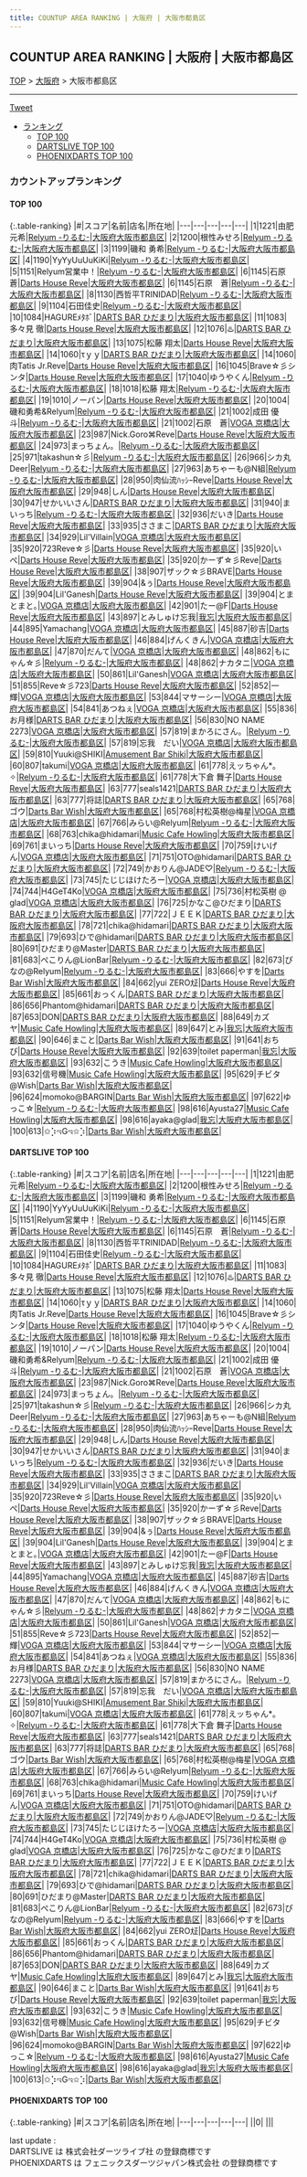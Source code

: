 ```yaml
---
title: COUNTUP AREA RANKING | 大阪府 | 大阪市都島区
---
```

## COUNTUP AREA RANKING | 大阪府 | 大阪市都島区

[TOP](/darts/rank/) > [大阪府](/darts/rank/大阪府/) > 大阪市都島区

___

<a href="https://twitter.com/share?ref_src=twsrc%5Etfw" data-text="COUNTUP AREA RANKING | 大阪府大阪市都島区" class="twitter-share-button" data-hashtags="DARTSLIVE,PHOENIXDARTS,darts,ダーツ" data-show-count="false">Tweet</a>

* [ランキング](#カウントアップランキング)
    * [TOP 100](#top-100)
    * [DARTSLIVE TOP 100](#dartslive-top-100)
    * [PHOENIXDARTS TOP 100](#phoenixdarts-top-100)

### カウントアップランキング

#### TOP 100



{:.table-ranking}
|#|スコア|名前|店名|所在地|
|---|---|---|---|---|
|1|1221|<span class="rank-name-dl">由肥　元希</span>|<a href="https://search.dartslive.com/jp/shop/18366769fff3e834fec1ae84bb28bd87">Relyum -りるむ-</a>|<a href="/darts/rank/大阪府/大阪市都島区">大阪府大阪市都島区</a>|
|2|1200|<span class="rank-name-dl">根性みせろ</span>|<a href="https://search.dartslive.com/jp/shop/18366769fff3e834fec1ae84bb28bd87">Relyum -りるむ-</a>|<a href="/darts/rank/大阪府/大阪市都島区">大阪府大阪市都島区</a>|
|3|1199|<span class="rank-name-dl">磯和 勇希</span>|<a href="https://search.dartslive.com/jp/shop/18366769fff3e834fec1ae84bb28bd87">Relyum -りるむ-</a>|<a href="/darts/rank/大阪府/大阪市都島区">大阪府大阪市都島区</a>|
|4|1190|<span class="rank-name-dl">YyYyUuUuKiKi</span>|<a href="https://search.dartslive.com/jp/shop/18366769fff3e834fec1ae84bb28bd87">Relyum -りるむ-</a>|<a href="/darts/rank/大阪府/大阪市都島区">大阪府大阪市都島区</a>|
|5|1151|<span class="rank-name-dl">Relyum営業中！</span>|<a href="https://search.dartslive.com/jp/shop/18366769fff3e834fec1ae84bb28bd87">Relyum -りるむ-</a>|<a href="/darts/rank/大阪府/大阪市都島区">大阪府大阪市都島区</a>|
|6|1145|<span class="rank-name-dl">石原　蒼</span>|<a href="https://search.dartslive.com/jp/shop/68fa169ffc266339a3f63593b5358cc4">Darts House Reve</a>|<a href="/darts/rank/大阪府/大阪市都島区">大阪府大阪市都島区</a>|
|6|1145|<span class="rank-name-dl">石原　蒼</span>|<a href="https://search.dartslive.com/jp/shop/18366769fff3e834fec1ae84bb28bd87">Relyum -りるむ-</a>|<a href="/darts/rank/大阪府/大阪市都島区">大阪府大阪市都島区</a>|
|8|1130|<span class="rank-name-dl">西哲平TRINIDAD</span>|<a href="https://search.dartslive.com/jp/shop/18366769fff3e834fec1ae84bb28bd87">Relyum -りるむ-</a>|<a href="/darts/rank/大阪府/大阪市都島区">大阪府大阪市都島区</a>|
|9|1104|<span class="rank-name-dl">石田佳史</span>|<a href="https://search.dartslive.com/jp/shop/18366769fff3e834fec1ae84bb28bd87">Relyum -りるむ-</a>|<a href="/darts/rank/大阪府/大阪市都島区">大阪府大阪市都島区</a>|
|10|1084|<span class="rank-name-dl">HAGUREﾒﾀﾎﾞ</span>|<a href="https://search.dartslive.com/jp/shop/b422a52f917b16080d9b047a20a7ba1e">DARTS BAR ひだまり</a>|<a href="/darts/rank/大阪府/大阪市都島区">大阪府大阪市都島区</a>|
|11|1083|<span class="rank-name-dl">多々見 徹</span>|<a href="https://search.dartslive.com/jp/shop/68fa169ffc266339a3f63593b5358cc4">Darts House Reve</a>|<a href="/darts/rank/大阪府/大阪市都島区">大阪府大阪市都島区</a>|
|12|1076|<span class="rank-name-dl">♨️</span>|<a href="https://search.dartslive.com/jp/shop/b422a52f917b16080d9b047a20a7ba1e">DARTS BAR ひだまり</a>|<a href="/darts/rank/大阪府/大阪市都島区">大阪府大阪市都島区</a>|
|13|1075|<span class="rank-name-dl">松藤 翔太</span>|<a href="https://search.dartslive.com/jp/shop/68fa169ffc266339a3f63593b5358cc4">Darts House Reve</a>|<a href="/darts/rank/大阪府/大阪市都島区">大阪府大阪市都島区</a>|
|14|1060|<span class="rank-name-dl">τｙｙ</span>|<a href="https://search.dartslive.com/jp/shop/b422a52f917b16080d9b047a20a7ba1e">DARTS BAR ひだまり</a>|<a href="/darts/rank/大阪府/大阪市都島区">大阪府大阪市都島区</a>|
|14|1060|<span class="rank-name-dl">肉Tatis Jr.Reve</span>|<a href="https://search.dartslive.com/jp/shop/68fa169ffc266339a3f63593b5358cc4">Darts House Reve</a>|<a href="/darts/rank/大阪府/大阪市都島区">大阪府大阪市都島区</a>|
|16|1045|<span class="rank-name-dl">Brave☆彡シンタ</span>|<a href="https://search.dartslive.com/jp/shop/68fa169ffc266339a3f63593b5358cc4">Darts House Reve</a>|<a href="/darts/rank/大阪府/大阪市都島区">大阪府大阪市都島区</a>|
|17|1040|<span class="rank-name-dl">ゆうやくん</span>|<a href="https://search.dartslive.com/jp/shop/18366769fff3e834fec1ae84bb28bd87">Relyum -りるむ-</a>|<a href="/darts/rank/大阪府/大阪市都島区">大阪府大阪市都島区</a>|
|18|1018|<span class="rank-name-dl">松藤 翔太</span>|<a href="https://search.dartslive.com/jp/shop/18366769fff3e834fec1ae84bb28bd87">Relyum -りるむ-</a>|<a href="/darts/rank/大阪府/大阪市都島区">大阪府大阪市都島区</a>|
|19|1010|<span class="rank-name-dl">ノーパン</span>|<a href="https://search.dartslive.com/jp/shop/68fa169ffc266339a3f63593b5358cc4">Darts House Reve</a>|<a href="/darts/rank/大阪府/大阪市都島区">大阪府大阪市都島区</a>|
|20|1004|<span class="rank-name-dl">磯和勇希&amp;Relyum</span>|<a href="https://search.dartslive.com/jp/shop/18366769fff3e834fec1ae84bb28bd87">Relyum -りるむ-</a>|<a href="/darts/rank/大阪府/大阪市都島区">大阪府大阪市都島区</a>|
|21|1002|<span class="rank-name-dl">成田 優斗</span>|<a href="https://search.dartslive.com/jp/shop/18366769fff3e834fec1ae84bb28bd87">Relyum -りるむ-</a>|<a href="/darts/rank/大阪府/大阪市都島区">大阪府大阪市都島区</a>|
|21|1002|<span class="rank-name-dl">石原　蒼</span>|<a href="https://search.dartslive.com/jp/shop/1b0cac588aabf2910d9b047a20a7ba1e">VOGA 京橋店</a>|<a href="/darts/rank/大阪府/大阪市都島区">大阪府大阪市都島区</a>|
|23|987|<span class="rank-name-dl">Nick.Goro⌘Reve</span>|<a href="https://search.dartslive.com/jp/shop/68fa169ffc266339a3f63593b5358cc4">Darts House Reve</a>|<a href="/darts/rank/大阪府/大阪市都島区">大阪府大阪市都島区</a>|
|24|973|<span class="rank-name-dl">まっちょん。</span>|<a href="https://search.dartslive.com/jp/shop/18366769fff3e834fec1ae84bb28bd87">Relyum -りるむ-</a>|<a href="/darts/rank/大阪府/大阪市都島区">大阪府大阪市都島区</a>|
|25|971|<span class="rank-name-dl">takashun☆彡</span>|<a href="https://search.dartslive.com/jp/shop/18366769fff3e834fec1ae84bb28bd87">Relyum -りるむ-</a>|<a href="/darts/rank/大阪府/大阪市都島区">大阪府大阪市都島区</a>|
|26|966|<span class="rank-name-dl">シカ丸　Deer</span>|<a href="https://search.dartslive.com/jp/shop/18366769fff3e834fec1ae84bb28bd87">Relyum -りるむ-</a>|<a href="/darts/rank/大阪府/大阪市都島区">大阪府大阪市都島区</a>|
|27|963|<span class="rank-name-dl">あちゃーも@N組</span>|<a href="https://search.dartslive.com/jp/shop/18366769fff3e834fec1ae84bb28bd87">Relyum -りるむ-</a>|<a href="/darts/rank/大阪府/大阪市都島区">大阪府大阪市都島区</a>|
|28|950|<span class="rank-name-dl">肉仙流ﾊｯｼｰReve</span>|<a href="https://search.dartslive.com/jp/shop/68fa169ffc266339a3f63593b5358cc4">Darts House Reve</a>|<a href="/darts/rank/大阪府/大阪市都島区">大阪府大阪市都島区</a>|
|29|948|<span class="rank-name-dl">しん</span>|<a href="https://search.dartslive.com/jp/shop/68fa169ffc266339a3f63593b5358cc4">Darts House Reve</a>|<a href="/darts/rank/大阪府/大阪市都島区">大阪府大阪市都島区</a>|
|30|947|<span class="rank-name-dl">せかいいさん</span>|<a href="https://search.dartslive.com/jp/shop/b422a52f917b16080d9b047a20a7ba1e">DARTS BAR ひだまり</a>|<a href="/darts/rank/大阪府/大阪市都島区">大阪府大阪市都島区</a>|
|31|940|<span class="rank-name-dl">まいっち</span>|<a href="https://search.dartslive.com/jp/shop/18366769fff3e834fec1ae84bb28bd87">Relyum -りるむ-</a>|<a href="/darts/rank/大阪府/大阪市都島区">大阪府大阪市都島区</a>|
|32|936|<span class="rank-name-dl">だいき</span>|<a href="https://search.dartslive.com/jp/shop/68fa169ffc266339a3f63593b5358cc4">Darts House Reve</a>|<a href="/darts/rank/大阪府/大阪市都島区">大阪府大阪市都島区</a>|
|33|935|<span class="rank-name-dl">ささまこ</span>|<a href="https://search.dartslive.com/jp/shop/b422a52f917b16080d9b047a20a7ba1e">DARTS BAR ひだまり</a>|<a href="/darts/rank/大阪府/大阪市都島区">大阪府大阪市都島区</a>|
|34|929|<span class="rank-name-dl">Lil&#x27;Villain</span>|<a href="https://search.dartslive.com/jp/shop/1b0cac588aabf2910d9b047a20a7ba1e">VOGA 京橋店</a>|<a href="/darts/rank/大阪府/大阪市都島区">大阪府大阪市都島区</a>|
|35|920|<span class="rank-name-dl">723Reve☆彡</span>|<a href="https://search.dartslive.com/jp/shop/68fa169ffc266339a3f63593b5358cc4">Darts House Reve</a>|<a href="/darts/rank/大阪府/大阪市都島区">大阪府大阪市都島区</a>|
|35|920|<span class="rank-name-dl">いぺ</span>|<a href="https://search.dartslive.com/jp/shop/68fa169ffc266339a3f63593b5358cc4">Darts House Reve</a>|<a href="/darts/rank/大阪府/大阪市都島区">大阪府大阪市都島区</a>|
|35|920|<span class="rank-name-dl">かーず☆彡Reve</span>|<a href="https://search.dartslive.com/jp/shop/68fa169ffc266339a3f63593b5358cc4">Darts House Reve</a>|<a href="/darts/rank/大阪府/大阪市都島区">大阪府大阪市都島区</a>|
|38|907|<span class="rank-name-dl">ザック☆彡BRAVE</span>|<a href="https://search.dartslive.com/jp/shop/68fa169ffc266339a3f63593b5358cc4">Darts House Reve</a>|<a href="/darts/rank/大阪府/大阪市都島区">大阪府大阪市都島区</a>|
|39|904|<span class="rank-name-dl">&amp;ぅ</span>|<a href="https://search.dartslive.com/jp/shop/68fa169ffc266339a3f63593b5358cc4">Darts House Reve</a>|<a href="/darts/rank/大阪府/大阪市都島区">大阪府大阪市都島区</a>|
|39|904|<span class="rank-name-dl">Lil&#x27;Ganesh</span>|<a href="https://search.dartslive.com/jp/shop/68fa169ffc266339a3f63593b5358cc4">Darts House Reve</a>|<a href="/darts/rank/大阪府/大阪市都島区">大阪府大阪市都島区</a>|
|39|904|<span class="rank-name-dl">とまとまと｡</span>|<a href="https://search.dartslive.com/jp/shop/1b0cac588aabf2910d9b047a20a7ba1e">VOGA 京橋店</a>|<a href="/darts/rank/大阪府/大阪市都島区">大阪府大阪市都島区</a>|
|42|901|<span class="rank-name-dl">たー@F</span>|<a href="https://search.dartslive.com/jp/shop/68fa169ffc266339a3f63593b5358cc4">Darts House Reve</a>|<a href="/darts/rank/大阪府/大阪市都島区">大阪府大阪市都島区</a>|
|43|897|<span class="rank-name-dl">とみしゅけ忘我</span>|<a href="https://search.dartslive.com/jp/shop/0f6c201242950a1e58d385ea46352d8f">我忘</a>|<a href="/darts/rank/大阪府/大阪市都島区">大阪府大阪市都島区</a>|
|44|895|<span class="rank-name-dl">Yamachang</span>|<a href="https://search.dartslive.com/jp/shop/1b0cac588aabf2910d9b047a20a7ba1e">VOGA 京橋店</a>|<a href="/darts/rank/大阪府/大阪市都島区">大阪府大阪市都島区</a>|
|45|887|<span class="rank-name-dl">砂吉</span>|<a href="https://search.dartslive.com/jp/shop/68fa169ffc266339a3f63593b5358cc4">Darts House Reve</a>|<a href="/darts/rank/大阪府/大阪市都島区">大阪府大阪市都島区</a>|
|46|884|<span class="rank-name-dl">げんくきん</span>|<a href="https://search.dartslive.com/jp/shop/1b0cac588aabf2910d9b047a20a7ba1e">VOGA 京橋店</a>|<a href="/darts/rank/大阪府/大阪市都島区">大阪府大阪市都島区</a>|
|47|870|<span class="rank-name-dl">だんて</span>|<a href="https://search.dartslive.com/jp/shop/1b0cac588aabf2910d9b047a20a7ba1e">VOGA 京橋店</a>|<a href="/darts/rank/大阪府/大阪市都島区">大阪府大阪市都島区</a>|
|48|862|<span class="rank-name-dl">もにゃん☆彡</span>|<a href="https://search.dartslive.com/jp/shop/18366769fff3e834fec1ae84bb28bd87">Relyum -りるむ-</a>|<a href="/darts/rank/大阪府/大阪市都島区">大阪府大阪市都島区</a>|
|48|862|<span class="rank-name-dl">ナカタニ</span>|<a href="https://search.dartslive.com/jp/shop/1b0cac588aabf2910d9b047a20a7ba1e">VOGA 京橋店</a>|<a href="/darts/rank/大阪府/大阪市都島区">大阪府大阪市都島区</a>|
|50|861|<span class="rank-name-dl">Lil&#x27;Ganesh</span>|<a href="https://search.dartslive.com/jp/shop/1b0cac588aabf2910d9b047a20a7ba1e">VOGA 京橋店</a>|<a href="/darts/rank/大阪府/大阪市都島区">大阪府大阪市都島区</a>|
|51|855|<span class="rank-name-dl">Reve☆彡723</span>|<a href="https://search.dartslive.com/jp/shop/68fa169ffc266339a3f63593b5358cc4">Darts House Reve</a>|<a href="/darts/rank/大阪府/大阪市都島区">大阪府大阪市都島区</a>|
|52|852|<span class="rank-name-dl">一輝</span>|<a href="https://search.dartslive.com/jp/shop/1b0cac588aabf2910d9b047a20a7ba1e">VOGA 京橋店</a>|<a href="/darts/rank/大阪府/大阪市都島区">大阪府大阪市都島区</a>|
|53|844|<span class="rank-name-dl">マサーシー</span>|<a href="https://search.dartslive.com/jp/shop/1b0cac588aabf2910d9b047a20a7ba1e">VOGA 京橋店</a>|<a href="/darts/rank/大阪府/大阪市都島区">大阪府大阪市都島区</a>|
|54|841|<span class="rank-name-dl">あつねぇ</span>|<a href="https://search.dartslive.com/jp/shop/1b0cac588aabf2910d9b047a20a7ba1e">VOGA 京橋店</a>|<a href="/darts/rank/大阪府/大阪市都島区">大阪府大阪市都島区</a>|
|55|836|<span class="rank-name-dl">お月様</span>|<a href="https://search.dartslive.com/jp/shop/b422a52f917b16080d9b047a20a7ba1e">DARTS BAR ひだまり</a>|<a href="/darts/rank/大阪府/大阪市都島区">大阪府大阪市都島区</a>|
|56|830|<span class="rank-name-dl">NO NAME 2273</span>|<a href="https://search.dartslive.com/jp/shop/1b0cac588aabf2910d9b047a20a7ba1e">VOGA 京橋店</a>|<a href="/darts/rank/大阪府/大阪市都島区">大阪府大阪市都島区</a>|
|57|819|<span class="rank-name-dl">まかろにさん。</span>|<a href="https://search.dartslive.com/jp/shop/18366769fff3e834fec1ae84bb28bd87">Relyum -りるむ-</a>|<a href="/darts/rank/大阪府/大阪市都島区">大阪府大阪市都島区</a>|
|57|819|<span class="rank-name-dl">忘我　だい</span>|<a href="https://search.dartslive.com/jp/shop/1b0cac588aabf2910d9b047a20a7ba1e">VOGA 京橋店</a>|<a href="/darts/rank/大阪府/大阪市都島区">大阪府大阪市都島区</a>|
|59|810|<span class="rank-name-dl">Yuuki@SHIKI</span>|<a href="https://search.dartslive.com/jp/shop/bb52c610ba7237280d9b047a20a7ba1e">Amusement Bar Shiki</a>|<a href="/darts/rank/大阪府/大阪市都島区">大阪府大阪市都島区</a>|
|60|807|<span class="rank-name-dl">takumi</span>|<a href="https://search.dartslive.com/jp/shop/1b0cac588aabf2910d9b047a20a7ba1e">VOGA 京橋店</a>|<a href="/darts/rank/大阪府/大阪市都島区">大阪府大阪市都島区</a>|
|61|778|<span class="rank-name-dl">えッちゃん*｡✧</span>|<a href="https://search.dartslive.com/jp/shop/18366769fff3e834fec1ae84bb28bd87">Relyum -りるむ-</a>|<a href="/darts/rank/大阪府/大阪市都島区">大阪府大阪市都島区</a>|
|61|778|<span class="rank-name-dl">大下倉 舞子</span>|<a href="https://search.dartslive.com/jp/shop/68fa169ffc266339a3f63593b5358cc4">Darts House Reve</a>|<a href="/darts/rank/大阪府/大阪市都島区">大阪府大阪市都島区</a>|
|63|777|<span class="rank-name-dl">seals1421</span>|<a href="https://search.dartslive.com/jp/shop/b422a52f917b16080d9b047a20a7ba1e">DARTS BAR ひだまり</a>|<a href="/darts/rank/大阪府/大阪市都島区">大阪府大阪市都島区</a>|
|63|777|<span class="rank-name-dl">将誌</span>|<a href="https://search.dartslive.com/jp/shop/b422a52f917b16080d9b047a20a7ba1e">DARTS BAR ひだまり</a>|<a href="/darts/rank/大阪府/大阪市都島区">大阪府大阪市都島区</a>|
|65|768|<span class="rank-name-dl">ゴウ</span>|<a href="https://search.dartslive.com/jp/shop/42d5b5e0b8fdf9360d9b047a20a7ba1e">Darts Bar Wish</a>|<a href="/darts/rank/大阪府/大阪市都島区">大阪府大阪市都島区</a>|
|65|768|<span class="rank-name-dl">村松英樹@梅星</span>|<a href="https://search.dartslive.com/jp/shop/1b0cac588aabf2910d9b047a20a7ba1e">VOGA 京橋店</a>|<a href="/darts/rank/大阪府/大阪市都島区">大阪府大阪市都島区</a>|
|67|766|<span class="rank-name-dl">みらい@Relyum</span>|<a href="https://search.dartslive.com/jp/shop/18366769fff3e834fec1ae84bb28bd87">Relyum -りるむ-</a>|<a href="/darts/rank/大阪府/大阪市都島区">大阪府大阪市都島区</a>|
|68|763|<span class="rank-name-dl">chika@hidamari</span>|<a href="https://search.dartslive.com/jp/shop/24667f601533dac90d9b047a20a7ba1e">Music Cafe Howling</a>|<a href="/darts/rank/大阪府/大阪市都島区">大阪府大阪市都島区</a>|
|69|761|<span class="rank-name-dl">まいっち</span>|<a href="https://search.dartslive.com/jp/shop/68fa169ffc266339a3f63593b5358cc4">Darts House Reve</a>|<a href="/darts/rank/大阪府/大阪市都島区">大阪府大阪市都島区</a>|
|70|759|<span class="rank-name-dl">けいげん</span>|<a href="https://search.dartslive.com/jp/shop/1b0cac588aabf2910d9b047a20a7ba1e">VOGA 京橋店</a>|<a href="/darts/rank/大阪府/大阪市都島区">大阪府大阪市都島区</a>|
|71|751|<span class="rank-name-dl">OTO@hidamari</span>|<a href="https://search.dartslive.com/jp/shop/b422a52f917b16080d9b047a20a7ba1e">DARTS BAR ひだまり</a>|<a href="/darts/rank/大阪府/大阪市都島区">大阪府大阪市都島区</a>|
|72|749|<span class="rank-name-dl">かおりん@JADE♡</span>|<a href="https://search.dartslive.com/jp/shop/18366769fff3e834fec1ae84bb28bd87">Relyum -りるむ-</a>|<a href="/darts/rank/大阪府/大阪市都島区">大阪府大阪市都島区</a>|
|73|745|<span class="rank-name-dl">たじじほけたろー</span>|<a href="https://search.dartslive.com/jp/shop/1b0cac588aabf2910d9b047a20a7ba1e">VOGA 京橋店</a>|<a href="/darts/rank/大阪府/大阪市都島区">大阪府大阪市都島区</a>|
|74|744|<span class="rank-name-dl">H4GeT4Ko</span>|<a href="https://search.dartslive.com/jp/shop/1b0cac588aabf2910d9b047a20a7ba1e">VOGA 京橋店</a>|<a href="/darts/rank/大阪府/大阪市都島区">大阪府大阪市都島区</a>|
|75|736|<span class="rank-name-dl">村松英樹 @ glad</span>|<a href="https://search.dartslive.com/jp/shop/1b0cac588aabf2910d9b047a20a7ba1e">VOGA 京橋店</a>|<a href="/darts/rank/大阪府/大阪市都島区">大阪府大阪市都島区</a>|
|76|725|<span class="rank-name-dl">かなこ@ひだまり</span>|<a href="https://search.dartslive.com/jp/shop/b422a52f917b16080d9b047a20a7ba1e">DARTS BAR ひだまり</a>|<a href="/darts/rank/大阪府/大阪市都島区">大阪府大阪市都島区</a>|
|77|722|<span class="rank-name-dl">ＪＥＥＫ</span>|<a href="https://search.dartslive.com/jp/shop/b422a52f917b16080d9b047a20a7ba1e">DARTS BAR ひだまり</a>|<a href="/darts/rank/大阪府/大阪市都島区">大阪府大阪市都島区</a>|
|78|721|<span class="rank-name-dl">chika@hidamari</span>|<a href="https://search.dartslive.com/jp/shop/b422a52f917b16080d9b047a20a7ba1e">DARTS BAR ひだまり</a>|<a href="/darts/rank/大阪府/大阪市都島区">大阪府大阪市都島区</a>|
|79|693|<span class="rank-name-dl">ひで@hidamari</span>|<a href="https://search.dartslive.com/jp/shop/b422a52f917b16080d9b047a20a7ba1e">DARTS BAR ひだまり</a>|<a href="/darts/rank/大阪府/大阪市都島区">大阪府大阪市都島区</a>|
|80|691|<span class="rank-name-dl">ひだまり@Master</span>|<a href="https://search.dartslive.com/jp/shop/b422a52f917b16080d9b047a20a7ba1e">DARTS BAR ひだまり</a>|<a href="/darts/rank/大阪府/大阪市都島区">大阪府大阪市都島区</a>|
|81|683|<span class="rank-name-dl">ぺこりん@LionBar</span>|<a href="https://search.dartslive.com/jp/shop/18366769fff3e834fec1ae84bb28bd87">Relyum -りるむ-</a>|<a href="/darts/rank/大阪府/大阪市都島区">大阪府大阪市都島区</a>|
|82|673|<span class="rank-name-dl">ぴなの@Relyum</span>|<a href="https://search.dartslive.com/jp/shop/18366769fff3e834fec1ae84bb28bd87">Relyum -りるむ-</a>|<a href="/darts/rank/大阪府/大阪市都島区">大阪府大阪市都島区</a>|
|83|666|<span class="rank-name-dl">やすを</span>|<a href="https://search.dartslive.com/jp/shop/42d5b5e0b8fdf9360d9b047a20a7ba1e">Darts Bar Wish</a>|<a href="/darts/rank/大阪府/大阪市都島区">大阪府大阪市都島区</a>|
|84|662|<span class="rank-name-dl">yui ZERO㍽</span>|<a href="https://search.dartslive.com/jp/shop/68fa169ffc266339a3f63593b5358cc4">Darts House Reve</a>|<a href="/darts/rank/大阪府/大阪市都島区">大阪府大阪市都島区</a>|
|85|661|<span class="rank-name-dl">おっくん</span>|<a href="https://search.dartslive.com/jp/shop/b422a52f917b16080d9b047a20a7ba1e">DARTS BAR ひだまり</a>|<a href="/darts/rank/大阪府/大阪市都島区">大阪府大阪市都島区</a>|
|86|656|<span class="rank-name-dl">Phantom@hidamari</span>|<a href="https://search.dartslive.com/jp/shop/b422a52f917b16080d9b047a20a7ba1e">DARTS BAR ひだまり</a>|<a href="/darts/rank/大阪府/大阪市都島区">大阪府大阪市都島区</a>|
|87|653|<span class="rank-name-dl">DON</span>|<a href="https://search.dartslive.com/jp/shop/b422a52f917b16080d9b047a20a7ba1e">DARTS BAR ひだまり</a>|<a href="/darts/rank/大阪府/大阪市都島区">大阪府大阪市都島区</a>|
|88|649|<span class="rank-name-dl">カズヤ</span>|<a href="https://search.dartslive.com/jp/shop/24667f601533dac90d9b047a20a7ba1e">Music Cafe Howling</a>|<a href="/darts/rank/大阪府/大阪市都島区">大阪府大阪市都島区</a>|
|89|647|<span class="rank-name-dl">とみ</span>|<a href="https://search.dartslive.com/jp/shop/0f6c201242950a1e58d385ea46352d8f">我忘</a>|<a href="/darts/rank/大阪府/大阪市都島区">大阪府大阪市都島区</a>|
|90|646|<span class="rank-name-dl">まこと</span>|<a href="https://search.dartslive.com/jp/shop/42d5b5e0b8fdf9360d9b047a20a7ba1e">Darts Bar Wish</a>|<a href="/darts/rank/大阪府/大阪市都島区">大阪府大阪市都島区</a>|
|91|641|<span class="rank-name-dl">おちび</span>|<a href="https://search.dartslive.com/jp/shop/68fa169ffc266339a3f63593b5358cc4">Darts House Reve</a>|<a href="/darts/rank/大阪府/大阪市都島区">大阪府大阪市都島区</a>|
|92|639|<span class="rank-name-dl">toilet paperman</span>|<a href="https://search.dartslive.com/jp/shop/0f6c201242950a1e58d385ea46352d8f">我忘</a>|<a href="/darts/rank/大阪府/大阪市都島区">大阪府大阪市都島区</a>|
|93|632|<span class="rank-name-dl">こうき</span>|<a href="https://search.dartslive.com/jp/shop/24667f601533dac90d9b047a20a7ba1e">Music Cafe Howling</a>|<a href="/darts/rank/大阪府/大阪市都島区">大阪府大阪市都島区</a>|
|93|632|<span class="rank-name-dl">信号機</span>|<a href="https://search.dartslive.com/jp/shop/24667f601533dac90d9b047a20a7ba1e">Music Cafe Howling</a>|<a href="/darts/rank/大阪府/大阪市都島区">大阪府大阪市都島区</a>|
|95|629|<span class="rank-name-dl">チビタ@Wish</span>|<a href="https://search.dartslive.com/jp/shop/42d5b5e0b8fdf9360d9b047a20a7ba1e">Darts Bar Wish</a>|<a href="/darts/rank/大阪府/大阪市都島区">大阪府大阪市都島区</a>|
|96|624|<span class="rank-name-dl">momoko@BARGIN</span>|<a href="https://search.dartslive.com/jp/shop/42d5b5e0b8fdf9360d9b047a20a7ba1e">Darts Bar Wish</a>|<a href="/darts/rank/大阪府/大阪市都島区">大阪府大阪市都島区</a>|
|97|622|<span class="rank-name-dl">ゆっこ☆</span>|<a href="https://search.dartslive.com/jp/shop/18366769fff3e834fec1ae84bb28bd87">Relyum -りるむ-</a>|<a href="/darts/rank/大阪府/大阪市都島区">大阪府大阪市都島区</a>|
|98|616|<span class="rank-name-dl">Ayusta27</span>|<a href="https://search.dartslive.com/jp/shop/24667f601533dac90d9b047a20a7ba1e">Music Cafe Howling</a>|<a href="/darts/rank/大阪府/大阪市都島区">大阪府大阪市都島区</a>|
|98|616|<span class="rank-name-dl">ayaka@glad</span>|<a href="https://search.dartslive.com/jp/shop/0f6c201242950a1e58d385ea46352d8f">我忘</a>|<a href="/darts/rank/大阪府/大阪市都島区">大阪府大阪市都島区</a>|
|100|613|<span class="rank-name-dl">✩⡱ಇGಇ✩⡱</span>|<a href="https://search.dartslive.com/jp/shop/42d5b5e0b8fdf9360d9b047a20a7ba1e">Darts Bar Wish</a>|<a href="/darts/rank/大阪府/大阪市都島区">大阪府大阪市都島区</a>|


#### DARTSLIVE TOP 100



{:.table-ranking}
|#|スコア|名前|店名|所在地|
|---|---|---|---|---|
|1|1221|<span class="rank-name-dl">由肥　元希</span>|<a href="https://search.dartslive.com/jp/shop/18366769fff3e834fec1ae84bb28bd87">Relyum -りるむ-</a>|<a href="/darts/rank/大阪府/大阪市都島区">大阪府大阪市都島区</a>|
|2|1200|<span class="rank-name-dl">根性みせろ</span>|<a href="https://search.dartslive.com/jp/shop/18366769fff3e834fec1ae84bb28bd87">Relyum -りるむ-</a>|<a href="/darts/rank/大阪府/大阪市都島区">大阪府大阪市都島区</a>|
|3|1199|<span class="rank-name-dl">磯和 勇希</span>|<a href="https://search.dartslive.com/jp/shop/18366769fff3e834fec1ae84bb28bd87">Relyum -りるむ-</a>|<a href="/darts/rank/大阪府/大阪市都島区">大阪府大阪市都島区</a>|
|4|1190|<span class="rank-name-dl">YyYyUuUuKiKi</span>|<a href="https://search.dartslive.com/jp/shop/18366769fff3e834fec1ae84bb28bd87">Relyum -りるむ-</a>|<a href="/darts/rank/大阪府/大阪市都島区">大阪府大阪市都島区</a>|
|5|1151|<span class="rank-name-dl">Relyum営業中！</span>|<a href="https://search.dartslive.com/jp/shop/18366769fff3e834fec1ae84bb28bd87">Relyum -りるむ-</a>|<a href="/darts/rank/大阪府/大阪市都島区">大阪府大阪市都島区</a>|
|6|1145|<span class="rank-name-dl">石原　蒼</span>|<a href="https://search.dartslive.com/jp/shop/68fa169ffc266339a3f63593b5358cc4">Darts House Reve</a>|<a href="/darts/rank/大阪府/大阪市都島区">大阪府大阪市都島区</a>|
|6|1145|<span class="rank-name-dl">石原　蒼</span>|<a href="https://search.dartslive.com/jp/shop/18366769fff3e834fec1ae84bb28bd87">Relyum -りるむ-</a>|<a href="/darts/rank/大阪府/大阪市都島区">大阪府大阪市都島区</a>|
|8|1130|<span class="rank-name-dl">西哲平TRINIDAD</span>|<a href="https://search.dartslive.com/jp/shop/18366769fff3e834fec1ae84bb28bd87">Relyum -りるむ-</a>|<a href="/darts/rank/大阪府/大阪市都島区">大阪府大阪市都島区</a>|
|9|1104|<span class="rank-name-dl">石田佳史</span>|<a href="https://search.dartslive.com/jp/shop/18366769fff3e834fec1ae84bb28bd87">Relyum -りるむ-</a>|<a href="/darts/rank/大阪府/大阪市都島区">大阪府大阪市都島区</a>|
|10|1084|<span class="rank-name-dl">HAGUREﾒﾀﾎﾞ</span>|<a href="https://search.dartslive.com/jp/shop/b422a52f917b16080d9b047a20a7ba1e">DARTS BAR ひだまり</a>|<a href="/darts/rank/大阪府/大阪市都島区">大阪府大阪市都島区</a>|
|11|1083|<span class="rank-name-dl">多々見 徹</span>|<a href="https://search.dartslive.com/jp/shop/68fa169ffc266339a3f63593b5358cc4">Darts House Reve</a>|<a href="/darts/rank/大阪府/大阪市都島区">大阪府大阪市都島区</a>|
|12|1076|<span class="rank-name-dl">♨️</span>|<a href="https://search.dartslive.com/jp/shop/b422a52f917b16080d9b047a20a7ba1e">DARTS BAR ひだまり</a>|<a href="/darts/rank/大阪府/大阪市都島区">大阪府大阪市都島区</a>|
|13|1075|<span class="rank-name-dl">松藤 翔太</span>|<a href="https://search.dartslive.com/jp/shop/68fa169ffc266339a3f63593b5358cc4">Darts House Reve</a>|<a href="/darts/rank/大阪府/大阪市都島区">大阪府大阪市都島区</a>|
|14|1060|<span class="rank-name-dl">τｙｙ</span>|<a href="https://search.dartslive.com/jp/shop/b422a52f917b16080d9b047a20a7ba1e">DARTS BAR ひだまり</a>|<a href="/darts/rank/大阪府/大阪市都島区">大阪府大阪市都島区</a>|
|14|1060|<span class="rank-name-dl">肉Tatis Jr.Reve</span>|<a href="https://search.dartslive.com/jp/shop/68fa169ffc266339a3f63593b5358cc4">Darts House Reve</a>|<a href="/darts/rank/大阪府/大阪市都島区">大阪府大阪市都島区</a>|
|16|1045|<span class="rank-name-dl">Brave☆彡シンタ</span>|<a href="https://search.dartslive.com/jp/shop/68fa169ffc266339a3f63593b5358cc4">Darts House Reve</a>|<a href="/darts/rank/大阪府/大阪市都島区">大阪府大阪市都島区</a>|
|17|1040|<span class="rank-name-dl">ゆうやくん</span>|<a href="https://search.dartslive.com/jp/shop/18366769fff3e834fec1ae84bb28bd87">Relyum -りるむ-</a>|<a href="/darts/rank/大阪府/大阪市都島区">大阪府大阪市都島区</a>|
|18|1018|<span class="rank-name-dl">松藤 翔太</span>|<a href="https://search.dartslive.com/jp/shop/18366769fff3e834fec1ae84bb28bd87">Relyum -りるむ-</a>|<a href="/darts/rank/大阪府/大阪市都島区">大阪府大阪市都島区</a>|
|19|1010|<span class="rank-name-dl">ノーパン</span>|<a href="https://search.dartslive.com/jp/shop/68fa169ffc266339a3f63593b5358cc4">Darts House Reve</a>|<a href="/darts/rank/大阪府/大阪市都島区">大阪府大阪市都島区</a>|
|20|1004|<span class="rank-name-dl">磯和勇希&amp;Relyum</span>|<a href="https://search.dartslive.com/jp/shop/18366769fff3e834fec1ae84bb28bd87">Relyum -りるむ-</a>|<a href="/darts/rank/大阪府/大阪市都島区">大阪府大阪市都島区</a>|
|21|1002|<span class="rank-name-dl">成田 優斗</span>|<a href="https://search.dartslive.com/jp/shop/18366769fff3e834fec1ae84bb28bd87">Relyum -りるむ-</a>|<a href="/darts/rank/大阪府/大阪市都島区">大阪府大阪市都島区</a>|
|21|1002|<span class="rank-name-dl">石原　蒼</span>|<a href="https://search.dartslive.com/jp/shop/1b0cac588aabf2910d9b047a20a7ba1e">VOGA 京橋店</a>|<a href="/darts/rank/大阪府/大阪市都島区">大阪府大阪市都島区</a>|
|23|987|<span class="rank-name-dl">Nick.Goro⌘Reve</span>|<a href="https://search.dartslive.com/jp/shop/68fa169ffc266339a3f63593b5358cc4">Darts House Reve</a>|<a href="/darts/rank/大阪府/大阪市都島区">大阪府大阪市都島区</a>|
|24|973|<span class="rank-name-dl">まっちょん。</span>|<a href="https://search.dartslive.com/jp/shop/18366769fff3e834fec1ae84bb28bd87">Relyum -りるむ-</a>|<a href="/darts/rank/大阪府/大阪市都島区">大阪府大阪市都島区</a>|
|25|971|<span class="rank-name-dl">takashun☆彡</span>|<a href="https://search.dartslive.com/jp/shop/18366769fff3e834fec1ae84bb28bd87">Relyum -りるむ-</a>|<a href="/darts/rank/大阪府/大阪市都島区">大阪府大阪市都島区</a>|
|26|966|<span class="rank-name-dl">シカ丸　Deer</span>|<a href="https://search.dartslive.com/jp/shop/18366769fff3e834fec1ae84bb28bd87">Relyum -りるむ-</a>|<a href="/darts/rank/大阪府/大阪市都島区">大阪府大阪市都島区</a>|
|27|963|<span class="rank-name-dl">あちゃーも@N組</span>|<a href="https://search.dartslive.com/jp/shop/18366769fff3e834fec1ae84bb28bd87">Relyum -りるむ-</a>|<a href="/darts/rank/大阪府/大阪市都島区">大阪府大阪市都島区</a>|
|28|950|<span class="rank-name-dl">肉仙流ﾊｯｼｰReve</span>|<a href="https://search.dartslive.com/jp/shop/68fa169ffc266339a3f63593b5358cc4">Darts House Reve</a>|<a href="/darts/rank/大阪府/大阪市都島区">大阪府大阪市都島区</a>|
|29|948|<span class="rank-name-dl">しん</span>|<a href="https://search.dartslive.com/jp/shop/68fa169ffc266339a3f63593b5358cc4">Darts House Reve</a>|<a href="/darts/rank/大阪府/大阪市都島区">大阪府大阪市都島区</a>|
|30|947|<span class="rank-name-dl">せかいいさん</span>|<a href="https://search.dartslive.com/jp/shop/b422a52f917b16080d9b047a20a7ba1e">DARTS BAR ひだまり</a>|<a href="/darts/rank/大阪府/大阪市都島区">大阪府大阪市都島区</a>|
|31|940|<span class="rank-name-dl">まいっち</span>|<a href="https://search.dartslive.com/jp/shop/18366769fff3e834fec1ae84bb28bd87">Relyum -りるむ-</a>|<a href="/darts/rank/大阪府/大阪市都島区">大阪府大阪市都島区</a>|
|32|936|<span class="rank-name-dl">だいき</span>|<a href="https://search.dartslive.com/jp/shop/68fa169ffc266339a3f63593b5358cc4">Darts House Reve</a>|<a href="/darts/rank/大阪府/大阪市都島区">大阪府大阪市都島区</a>|
|33|935|<span class="rank-name-dl">ささまこ</span>|<a href="https://search.dartslive.com/jp/shop/b422a52f917b16080d9b047a20a7ba1e">DARTS BAR ひだまり</a>|<a href="/darts/rank/大阪府/大阪市都島区">大阪府大阪市都島区</a>|
|34|929|<span class="rank-name-dl">Lil&#x27;Villain</span>|<a href="https://search.dartslive.com/jp/shop/1b0cac588aabf2910d9b047a20a7ba1e">VOGA 京橋店</a>|<a href="/darts/rank/大阪府/大阪市都島区">大阪府大阪市都島区</a>|
|35|920|<span class="rank-name-dl">723Reve☆彡</span>|<a href="https://search.dartslive.com/jp/shop/68fa169ffc266339a3f63593b5358cc4">Darts House Reve</a>|<a href="/darts/rank/大阪府/大阪市都島区">大阪府大阪市都島区</a>|
|35|920|<span class="rank-name-dl">いぺ</span>|<a href="https://search.dartslive.com/jp/shop/68fa169ffc266339a3f63593b5358cc4">Darts House Reve</a>|<a href="/darts/rank/大阪府/大阪市都島区">大阪府大阪市都島区</a>|
|35|920|<span class="rank-name-dl">かーず☆彡Reve</span>|<a href="https://search.dartslive.com/jp/shop/68fa169ffc266339a3f63593b5358cc4">Darts House Reve</a>|<a href="/darts/rank/大阪府/大阪市都島区">大阪府大阪市都島区</a>|
|38|907|<span class="rank-name-dl">ザック☆彡BRAVE</span>|<a href="https://search.dartslive.com/jp/shop/68fa169ffc266339a3f63593b5358cc4">Darts House Reve</a>|<a href="/darts/rank/大阪府/大阪市都島区">大阪府大阪市都島区</a>|
|39|904|<span class="rank-name-dl">&amp;ぅ</span>|<a href="https://search.dartslive.com/jp/shop/68fa169ffc266339a3f63593b5358cc4">Darts House Reve</a>|<a href="/darts/rank/大阪府/大阪市都島区">大阪府大阪市都島区</a>|
|39|904|<span class="rank-name-dl">Lil&#x27;Ganesh</span>|<a href="https://search.dartslive.com/jp/shop/68fa169ffc266339a3f63593b5358cc4">Darts House Reve</a>|<a href="/darts/rank/大阪府/大阪市都島区">大阪府大阪市都島区</a>|
|39|904|<span class="rank-name-dl">とまとまと｡</span>|<a href="https://search.dartslive.com/jp/shop/1b0cac588aabf2910d9b047a20a7ba1e">VOGA 京橋店</a>|<a href="/darts/rank/大阪府/大阪市都島区">大阪府大阪市都島区</a>|
|42|901|<span class="rank-name-dl">たー@F</span>|<a href="https://search.dartslive.com/jp/shop/68fa169ffc266339a3f63593b5358cc4">Darts House Reve</a>|<a href="/darts/rank/大阪府/大阪市都島区">大阪府大阪市都島区</a>|
|43|897|<span class="rank-name-dl">とみしゅけ忘我</span>|<a href="https://search.dartslive.com/jp/shop/0f6c201242950a1e58d385ea46352d8f">我忘</a>|<a href="/darts/rank/大阪府/大阪市都島区">大阪府大阪市都島区</a>|
|44|895|<span class="rank-name-dl">Yamachang</span>|<a href="https://search.dartslive.com/jp/shop/1b0cac588aabf2910d9b047a20a7ba1e">VOGA 京橋店</a>|<a href="/darts/rank/大阪府/大阪市都島区">大阪府大阪市都島区</a>|
|45|887|<span class="rank-name-dl">砂吉</span>|<a href="https://search.dartslive.com/jp/shop/68fa169ffc266339a3f63593b5358cc4">Darts House Reve</a>|<a href="/darts/rank/大阪府/大阪市都島区">大阪府大阪市都島区</a>|
|46|884|<span class="rank-name-dl">げんくきん</span>|<a href="https://search.dartslive.com/jp/shop/1b0cac588aabf2910d9b047a20a7ba1e">VOGA 京橋店</a>|<a href="/darts/rank/大阪府/大阪市都島区">大阪府大阪市都島区</a>|
|47|870|<span class="rank-name-dl">だんて</span>|<a href="https://search.dartslive.com/jp/shop/1b0cac588aabf2910d9b047a20a7ba1e">VOGA 京橋店</a>|<a href="/darts/rank/大阪府/大阪市都島区">大阪府大阪市都島区</a>|
|48|862|<span class="rank-name-dl">もにゃん☆彡</span>|<a href="https://search.dartslive.com/jp/shop/18366769fff3e834fec1ae84bb28bd87">Relyum -りるむ-</a>|<a href="/darts/rank/大阪府/大阪市都島区">大阪府大阪市都島区</a>|
|48|862|<span class="rank-name-dl">ナカタニ</span>|<a href="https://search.dartslive.com/jp/shop/1b0cac588aabf2910d9b047a20a7ba1e">VOGA 京橋店</a>|<a href="/darts/rank/大阪府/大阪市都島区">大阪府大阪市都島区</a>|
|50|861|<span class="rank-name-dl">Lil&#x27;Ganesh</span>|<a href="https://search.dartslive.com/jp/shop/1b0cac588aabf2910d9b047a20a7ba1e">VOGA 京橋店</a>|<a href="/darts/rank/大阪府/大阪市都島区">大阪府大阪市都島区</a>|
|51|855|<span class="rank-name-dl">Reve☆彡723</span>|<a href="https://search.dartslive.com/jp/shop/68fa169ffc266339a3f63593b5358cc4">Darts House Reve</a>|<a href="/darts/rank/大阪府/大阪市都島区">大阪府大阪市都島区</a>|
|52|852|<span class="rank-name-dl">一輝</span>|<a href="https://search.dartslive.com/jp/shop/1b0cac588aabf2910d9b047a20a7ba1e">VOGA 京橋店</a>|<a href="/darts/rank/大阪府/大阪市都島区">大阪府大阪市都島区</a>|
|53|844|<span class="rank-name-dl">マサーシー</span>|<a href="https://search.dartslive.com/jp/shop/1b0cac588aabf2910d9b047a20a7ba1e">VOGA 京橋店</a>|<a href="/darts/rank/大阪府/大阪市都島区">大阪府大阪市都島区</a>|
|54|841|<span class="rank-name-dl">あつねぇ</span>|<a href="https://search.dartslive.com/jp/shop/1b0cac588aabf2910d9b047a20a7ba1e">VOGA 京橋店</a>|<a href="/darts/rank/大阪府/大阪市都島区">大阪府大阪市都島区</a>|
|55|836|<span class="rank-name-dl">お月様</span>|<a href="https://search.dartslive.com/jp/shop/b422a52f917b16080d9b047a20a7ba1e">DARTS BAR ひだまり</a>|<a href="/darts/rank/大阪府/大阪市都島区">大阪府大阪市都島区</a>|
|56|830|<span class="rank-name-dl">NO NAME 2273</span>|<a href="https://search.dartslive.com/jp/shop/1b0cac588aabf2910d9b047a20a7ba1e">VOGA 京橋店</a>|<a href="/darts/rank/大阪府/大阪市都島区">大阪府大阪市都島区</a>|
|57|819|<span class="rank-name-dl">まかろにさん。</span>|<a href="https://search.dartslive.com/jp/shop/18366769fff3e834fec1ae84bb28bd87">Relyum -りるむ-</a>|<a href="/darts/rank/大阪府/大阪市都島区">大阪府大阪市都島区</a>|
|57|819|<span class="rank-name-dl">忘我　だい</span>|<a href="https://search.dartslive.com/jp/shop/1b0cac588aabf2910d9b047a20a7ba1e">VOGA 京橋店</a>|<a href="/darts/rank/大阪府/大阪市都島区">大阪府大阪市都島区</a>|
|59|810|<span class="rank-name-dl">Yuuki@SHIKI</span>|<a href="https://search.dartslive.com/jp/shop/bb52c610ba7237280d9b047a20a7ba1e">Amusement Bar Shiki</a>|<a href="/darts/rank/大阪府/大阪市都島区">大阪府大阪市都島区</a>|
|60|807|<span class="rank-name-dl">takumi</span>|<a href="https://search.dartslive.com/jp/shop/1b0cac588aabf2910d9b047a20a7ba1e">VOGA 京橋店</a>|<a href="/darts/rank/大阪府/大阪市都島区">大阪府大阪市都島区</a>|
|61|778|<span class="rank-name-dl">えッちゃん*｡✧</span>|<a href="https://search.dartslive.com/jp/shop/18366769fff3e834fec1ae84bb28bd87">Relyum -りるむ-</a>|<a href="/darts/rank/大阪府/大阪市都島区">大阪府大阪市都島区</a>|
|61|778|<span class="rank-name-dl">大下倉 舞子</span>|<a href="https://search.dartslive.com/jp/shop/68fa169ffc266339a3f63593b5358cc4">Darts House Reve</a>|<a href="/darts/rank/大阪府/大阪市都島区">大阪府大阪市都島区</a>|
|63|777|<span class="rank-name-dl">seals1421</span>|<a href="https://search.dartslive.com/jp/shop/b422a52f917b16080d9b047a20a7ba1e">DARTS BAR ひだまり</a>|<a href="/darts/rank/大阪府/大阪市都島区">大阪府大阪市都島区</a>|
|63|777|<span class="rank-name-dl">将誌</span>|<a href="https://search.dartslive.com/jp/shop/b422a52f917b16080d9b047a20a7ba1e">DARTS BAR ひだまり</a>|<a href="/darts/rank/大阪府/大阪市都島区">大阪府大阪市都島区</a>|
|65|768|<span class="rank-name-dl">ゴウ</span>|<a href="https://search.dartslive.com/jp/shop/42d5b5e0b8fdf9360d9b047a20a7ba1e">Darts Bar Wish</a>|<a href="/darts/rank/大阪府/大阪市都島区">大阪府大阪市都島区</a>|
|65|768|<span class="rank-name-dl">村松英樹@梅星</span>|<a href="https://search.dartslive.com/jp/shop/1b0cac588aabf2910d9b047a20a7ba1e">VOGA 京橋店</a>|<a href="/darts/rank/大阪府/大阪市都島区">大阪府大阪市都島区</a>|
|67|766|<span class="rank-name-dl">みらい@Relyum</span>|<a href="https://search.dartslive.com/jp/shop/18366769fff3e834fec1ae84bb28bd87">Relyum -りるむ-</a>|<a href="/darts/rank/大阪府/大阪市都島区">大阪府大阪市都島区</a>|
|68|763|<span class="rank-name-dl">chika@hidamari</span>|<a href="https://search.dartslive.com/jp/shop/24667f601533dac90d9b047a20a7ba1e">Music Cafe Howling</a>|<a href="/darts/rank/大阪府/大阪市都島区">大阪府大阪市都島区</a>|
|69|761|<span class="rank-name-dl">まいっち</span>|<a href="https://search.dartslive.com/jp/shop/68fa169ffc266339a3f63593b5358cc4">Darts House Reve</a>|<a href="/darts/rank/大阪府/大阪市都島区">大阪府大阪市都島区</a>|
|70|759|<span class="rank-name-dl">けいげん</span>|<a href="https://search.dartslive.com/jp/shop/1b0cac588aabf2910d9b047a20a7ba1e">VOGA 京橋店</a>|<a href="/darts/rank/大阪府/大阪市都島区">大阪府大阪市都島区</a>|
|71|751|<span class="rank-name-dl">OTO@hidamari</span>|<a href="https://search.dartslive.com/jp/shop/b422a52f917b16080d9b047a20a7ba1e">DARTS BAR ひだまり</a>|<a href="/darts/rank/大阪府/大阪市都島区">大阪府大阪市都島区</a>|
|72|749|<span class="rank-name-dl">かおりん@JADE♡</span>|<a href="https://search.dartslive.com/jp/shop/18366769fff3e834fec1ae84bb28bd87">Relyum -りるむ-</a>|<a href="/darts/rank/大阪府/大阪市都島区">大阪府大阪市都島区</a>|
|73|745|<span class="rank-name-dl">たじじほけたろー</span>|<a href="https://search.dartslive.com/jp/shop/1b0cac588aabf2910d9b047a20a7ba1e">VOGA 京橋店</a>|<a href="/darts/rank/大阪府/大阪市都島区">大阪府大阪市都島区</a>|
|74|744|<span class="rank-name-dl">H4GeT4Ko</span>|<a href="https://search.dartslive.com/jp/shop/1b0cac588aabf2910d9b047a20a7ba1e">VOGA 京橋店</a>|<a href="/darts/rank/大阪府/大阪市都島区">大阪府大阪市都島区</a>|
|75|736|<span class="rank-name-dl">村松英樹 @ glad</span>|<a href="https://search.dartslive.com/jp/shop/1b0cac588aabf2910d9b047a20a7ba1e">VOGA 京橋店</a>|<a href="/darts/rank/大阪府/大阪市都島区">大阪府大阪市都島区</a>|
|76|725|<span class="rank-name-dl">かなこ@ひだまり</span>|<a href="https://search.dartslive.com/jp/shop/b422a52f917b16080d9b047a20a7ba1e">DARTS BAR ひだまり</a>|<a href="/darts/rank/大阪府/大阪市都島区">大阪府大阪市都島区</a>|
|77|722|<span class="rank-name-dl">ＪＥＥＫ</span>|<a href="https://search.dartslive.com/jp/shop/b422a52f917b16080d9b047a20a7ba1e">DARTS BAR ひだまり</a>|<a href="/darts/rank/大阪府/大阪市都島区">大阪府大阪市都島区</a>|
|78|721|<span class="rank-name-dl">chika@hidamari</span>|<a href="https://search.dartslive.com/jp/shop/b422a52f917b16080d9b047a20a7ba1e">DARTS BAR ひだまり</a>|<a href="/darts/rank/大阪府/大阪市都島区">大阪府大阪市都島区</a>|
|79|693|<span class="rank-name-dl">ひで@hidamari</span>|<a href="https://search.dartslive.com/jp/shop/b422a52f917b16080d9b047a20a7ba1e">DARTS BAR ひだまり</a>|<a href="/darts/rank/大阪府/大阪市都島区">大阪府大阪市都島区</a>|
|80|691|<span class="rank-name-dl">ひだまり@Master</span>|<a href="https://search.dartslive.com/jp/shop/b422a52f917b16080d9b047a20a7ba1e">DARTS BAR ひだまり</a>|<a href="/darts/rank/大阪府/大阪市都島区">大阪府大阪市都島区</a>|
|81|683|<span class="rank-name-dl">ぺこりん@LionBar</span>|<a href="https://search.dartslive.com/jp/shop/18366769fff3e834fec1ae84bb28bd87">Relyum -りるむ-</a>|<a href="/darts/rank/大阪府/大阪市都島区">大阪府大阪市都島区</a>|
|82|673|<span class="rank-name-dl">ぴなの@Relyum</span>|<a href="https://search.dartslive.com/jp/shop/18366769fff3e834fec1ae84bb28bd87">Relyum -りるむ-</a>|<a href="/darts/rank/大阪府/大阪市都島区">大阪府大阪市都島区</a>|
|83|666|<span class="rank-name-dl">やすを</span>|<a href="https://search.dartslive.com/jp/shop/42d5b5e0b8fdf9360d9b047a20a7ba1e">Darts Bar Wish</a>|<a href="/darts/rank/大阪府/大阪市都島区">大阪府大阪市都島区</a>|
|84|662|<span class="rank-name-dl">yui ZERO㍽</span>|<a href="https://search.dartslive.com/jp/shop/68fa169ffc266339a3f63593b5358cc4">Darts House Reve</a>|<a href="/darts/rank/大阪府/大阪市都島区">大阪府大阪市都島区</a>|
|85|661|<span class="rank-name-dl">おっくん</span>|<a href="https://search.dartslive.com/jp/shop/b422a52f917b16080d9b047a20a7ba1e">DARTS BAR ひだまり</a>|<a href="/darts/rank/大阪府/大阪市都島区">大阪府大阪市都島区</a>|
|86|656|<span class="rank-name-dl">Phantom@hidamari</span>|<a href="https://search.dartslive.com/jp/shop/b422a52f917b16080d9b047a20a7ba1e">DARTS BAR ひだまり</a>|<a href="/darts/rank/大阪府/大阪市都島区">大阪府大阪市都島区</a>|
|87|653|<span class="rank-name-dl">DON</span>|<a href="https://search.dartslive.com/jp/shop/b422a52f917b16080d9b047a20a7ba1e">DARTS BAR ひだまり</a>|<a href="/darts/rank/大阪府/大阪市都島区">大阪府大阪市都島区</a>|
|88|649|<span class="rank-name-dl">カズヤ</span>|<a href="https://search.dartslive.com/jp/shop/24667f601533dac90d9b047a20a7ba1e">Music Cafe Howling</a>|<a href="/darts/rank/大阪府/大阪市都島区">大阪府大阪市都島区</a>|
|89|647|<span class="rank-name-dl">とみ</span>|<a href="https://search.dartslive.com/jp/shop/0f6c201242950a1e58d385ea46352d8f">我忘</a>|<a href="/darts/rank/大阪府/大阪市都島区">大阪府大阪市都島区</a>|
|90|646|<span class="rank-name-dl">まこと</span>|<a href="https://search.dartslive.com/jp/shop/42d5b5e0b8fdf9360d9b047a20a7ba1e">Darts Bar Wish</a>|<a href="/darts/rank/大阪府/大阪市都島区">大阪府大阪市都島区</a>|
|91|641|<span class="rank-name-dl">おちび</span>|<a href="https://search.dartslive.com/jp/shop/68fa169ffc266339a3f63593b5358cc4">Darts House Reve</a>|<a href="/darts/rank/大阪府/大阪市都島区">大阪府大阪市都島区</a>|
|92|639|<span class="rank-name-dl">toilet paperman</span>|<a href="https://search.dartslive.com/jp/shop/0f6c201242950a1e58d385ea46352d8f">我忘</a>|<a href="/darts/rank/大阪府/大阪市都島区">大阪府大阪市都島区</a>|
|93|632|<span class="rank-name-dl">こうき</span>|<a href="https://search.dartslive.com/jp/shop/24667f601533dac90d9b047a20a7ba1e">Music Cafe Howling</a>|<a href="/darts/rank/大阪府/大阪市都島区">大阪府大阪市都島区</a>|
|93|632|<span class="rank-name-dl">信号機</span>|<a href="https://search.dartslive.com/jp/shop/24667f601533dac90d9b047a20a7ba1e">Music Cafe Howling</a>|<a href="/darts/rank/大阪府/大阪市都島区">大阪府大阪市都島区</a>|
|95|629|<span class="rank-name-dl">チビタ@Wish</span>|<a href="https://search.dartslive.com/jp/shop/42d5b5e0b8fdf9360d9b047a20a7ba1e">Darts Bar Wish</a>|<a href="/darts/rank/大阪府/大阪市都島区">大阪府大阪市都島区</a>|
|96|624|<span class="rank-name-dl">momoko@BARGIN</span>|<a href="https://search.dartslive.com/jp/shop/42d5b5e0b8fdf9360d9b047a20a7ba1e">Darts Bar Wish</a>|<a href="/darts/rank/大阪府/大阪市都島区">大阪府大阪市都島区</a>|
|97|622|<span class="rank-name-dl">ゆっこ☆</span>|<a href="https://search.dartslive.com/jp/shop/18366769fff3e834fec1ae84bb28bd87">Relyum -りるむ-</a>|<a href="/darts/rank/大阪府/大阪市都島区">大阪府大阪市都島区</a>|
|98|616|<span class="rank-name-dl">Ayusta27</span>|<a href="https://search.dartslive.com/jp/shop/24667f601533dac90d9b047a20a7ba1e">Music Cafe Howling</a>|<a href="/darts/rank/大阪府/大阪市都島区">大阪府大阪市都島区</a>|
|98|616|<span class="rank-name-dl">ayaka@glad</span>|<a href="https://search.dartslive.com/jp/shop/0f6c201242950a1e58d385ea46352d8f">我忘</a>|<a href="/darts/rank/大阪府/大阪市都島区">大阪府大阪市都島区</a>|
|100|613|<span class="rank-name-dl">✩⡱ಇGಇ✩⡱</span>|<a href="https://search.dartslive.com/jp/shop/42d5b5e0b8fdf9360d9b047a20a7ba1e">Darts Bar Wish</a>|<a href="/darts/rank/大阪府/大阪市都島区">大阪府大阪市都島区</a>|


#### PHOENIXDARTS TOP 100



{:.table-ranking}
|#|スコア|名前|店名|所在地|
|---|---|---|---|---|
||0|<span class="rank-name-dl"> </span>|<a href=""></a>|<a href="/darts/rank//"></a>|


<div class="footer border-top border-gray-light mt-5 pt-3 text-right text-gray">
    last update : <span style="font-weight: italic" id="foot_last_modified"></span><br />
    DARTSLIVE は 株式会社ダーツライブ社 の登録商標です<br />
    PHOENIXDARTS は フェニックスダーツジャパン株式会社 の登録商標です<br />
</div>

<script src="https://cdnjs.cloudflare.com/ajax/libs/jquery.tablesorter/2.31.3/js/jquery.tablesorter.min.js" integrity="sha512-qzgd5cYSZcosqpzpn7zF2ZId8f/8CHmFKZ8j7mU4OUXTNRd5g+ZHBPsgKEwoqxCtdQvExE5LprwwPAgoicguNg==" crossorigin="anonymous" referrerpolicy="no-referrer"></script>
<link rel="stylesheet" href="https://cdnjs.cloudflare.com/ajax/libs/jquery.tablesorter/2.31.3/css/theme.default.min.css" integrity="sha512-wghhOJkjQX0Lh3NSWvNKeZ0ZpNn+SPVXX1Qyc9OCaogADktxrBiBdKGDoqVUOyhStvMBmJQ8ZdMHiR3wuEq8+w==" crossorigin="anonymous" referrerpolicy="no-referrer" />
<script>
$(function() {
    $(".table-ranking").tablesorter({sortList:[[0, 0]]});
    $("#foot_last_modified").text(formatDate(new Date(document.lastModified), 'yyyy-MM-dd HH:mm:ss'));
});
</script>

<script async src="https://platform.twitter.com/widgets.js" charset="utf-8"></script>